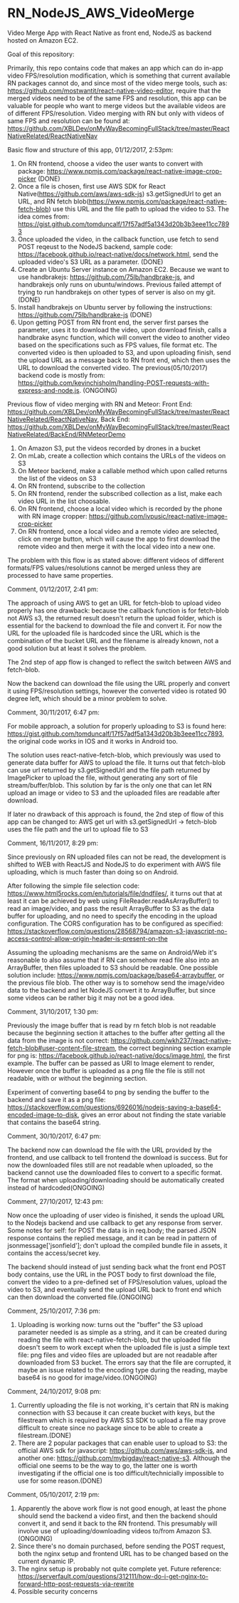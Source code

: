 # RN_NodeJS_AWS_VideoMerge
Video Merge App with React Native as front end, NodeJS as backend hosted on Amazon EC2. 

Goal of this repository:

Primarily, this repo contains code that makes an app which can do in-app video FPS/resolution modification, 
which is something that current available RN packages cannot do, and since most of the video merge tools,
such as: https://github.com/mostwantit/react-native-video-editor, require that the merged videos need to 
be of the same FPS and resolution, this app can be valuable for people who want to merge videos but the available 
videos are of different FPS/resolution. Video merging with RN but only with videos of same FPS and resolution can be 
found at: https://github.com/XBLDev/onMyWayBecomingFullStack/tree/master/ReactNativeRelated/ReactNativeNav

Basic flow and structure of this app, 01/12/2017, 2:53pm:
1. On RN frontend, choose a video the user wants to convert with package: https://www.npmjs.com/package/react-native-image-crop-picker (DONE)
2. Once a file is chosen, first use AWS SDK for React Native(https://github.com/aws/aws-sdk-js) s3.getSignedUrl to get an URL, 
and RN fetch blob(https://www.npmjs.com/package/react-native-fetch-blob) use this URL and the file path to upload the video to 
S3. The idea comes from: https://gist.github.com/tomduncalf/17f57adf5a1343d20b3b3eee11cc7893
3. Once uploaded the video, in the callback function, use fetch to send POST reqeust to the NodeJS backend, sample code: https://facebook.github.io/react-native/docs/network.html, send the uploaded video's S3 URL as a parameter. (DONE)
4. Create an Ubuntu Server instance on Amazon EC2. Because we want to use handbrakejs: https://github.com/75lb/handbrake-js, and handbrakejs only runs on ubuntu/windows. Previous failed attempt of trying to run handbrakejs on other types of server is also on my git.(DONE)
5. Install handbrakejs on Ubuntu server by following the instructions: https://github.com/75lb/handbrake-js (DONE)
6. Upon getting POST from RN front end, the server first parses the parameter, uses it to download the video, upon download finish, calls a handbrake async function, which will convert the video to another video based on the specifications such as FPS values, file format etc. The converted video is then uploaded to S3, and upon uploading finish, send the upload URL as a message back to RN front end, which then uses the URL to download the converted video. The previous(05/10/2017) backend code is mostly from: https://github.com/kevinchisholm/handling-POST-requests-with-express-and-node.js. (ONGOING)

Previous flow of video merging with RN and Meteor: Front End: https://github.com/XBLDev/onMyWayBecomingFullStack/tree/master/ReactNativeRelated/ReactNativeNav,
Back End: https://github.com/XBLDev/onMyWayBecomingFullStack/tree/master/ReactNativeRelated/BackEnd/RNMeteorDemo
1. On Amazon S3, put the videos recorded by drones in a bucket
2. On mLab, create a collection which contains the URLs of the videos on S3
3. On Meteor backend, make a callable method which upon called returns the list of the videos on S3
4. On RN frontend, subscribe to the collection
5. On RN frontend, render the subscribed collection as a list, make each video URL in the list choosable.
6. On RN frontend, choose a local video which is recorded by the phone with RN image cropper: https://github.com/ivpusic/react-native-image-crop-picker
7. On RN frontend, once a local video and a remote video are selected, click on merge button, which will cause 
the app to first download the remote video and then merge it with the local video into a new one.

The problem with this flow is as stated above: different videos of different formats/FPS values/resolutions cannot 
be merged unless they are processed to have same properties.

Comment, 01/12/2017, 2:41 pm:

The approach of using AWS to get an URL for fetch-blob to upload video properly has one drawback: because the callback 
function is for fetch-blob not AWS s3, the returned result doesn't return the upload folder, which is essential for the backend
to download the file and convert it. For now the URL for the uploaded file is hardcoded since the URL which is the combination of 
the bucket URL and the filename is already known, not a good solution but at least it solves the problem.

The 2nd step of app flow is changed to reflect the switch between AWS and fetch-blob.

Now the backend can download the file using the URL properly and convert it using FPS/resolution settings, however the converted
video is rotated 90 degree left, which should be a minor problem to solve.

Comment, 30/11/2017, 6:47 pm:

For mobile approach, a solution for properly uploading to S3 is found here: https://gist.github.com/tomduncalf/17f57adf5a1343d20b3b3eee11cc7893, the original code works in IOS and it works in Android too.

The solution uses react-native-fetch-blob, which previously was used to generate data buffer for AWS to upload the file. It turns
out that fetch-blob can use url returned by s3.getSignedUrl and the file path returned by ImagePicker to upload the file, without
generating any sort of file stream/buffer/blob. This solution by far is the only one that can let RN upload an image or video to S3 and the uploaded files are readable after download.

If later no drawback of this approach is found, the 2nd step of flow of this app can be changed to: AWS get url with s3.getSignedUrl -> fetch-blob uses the file path and the url to upload file to S3

Comment, 16/11/2017, 8:29 pm:

Since previously on RN uploaded files can not be read, the development is shifted to WEB with ReactJS and NodeJS to do experiment with AWS file uploading, which is much faster than doing so on Android.

After following the simple file selection code: https://www.html5rocks.com/en/tutorials/file/dndfiles/, it turns out that at least it can be achieved by web using FileReader.readAsArrayBuffer() to read an image/video, and pass the result ArrayBuffer to S3 as the data buffer for uploading, and no need to specify the encoding in the upload configuration. The CORS configuration has to be configured as specified: https://stackoverflow.com/questions/28568794/amazon-s3-javascript-no-access-control-allow-origin-header-is-present-on-the

Assuming the uploading mechanisms are the same on Android/Web it's reasonable to also assume that if RN can somehow read file also into an ArrayBuffer, then files uploaded to S3 should be readable. One possible solution include: https://www.npmjs.com/package/base64-arraybuffer, or the previous file blob. The other way is to somehow send the image/video data to the backend and let NodeJS convert it to ArrayBuffer, but since some videos can be rather big it may not be a good idea.

Comment, 31/10/2017, 1:30 pm:

Previously the image buffer that is read by rn fetch blob is not readable because the beginning section it attaches to the buffer 
after getting all the data from the image is not correct: https://github.com/wkh237/react-native-fetch-blob#user-content-file-stream,
the correct beginning section example for png is: https://facebook.github.io/react-native/docs/image.html, the first example. The buffer can be passed as URI to Image element to render, However once the buffer is uploaded as a png file the file is still not readable, with
or without the beginning section.

Experiment of converting base64 to png by sending the buffer to the backend and save it as a png file: https://stackoverflow.com/questions/6926016/nodejs-saving-a-base64-encoded-image-to-disk, gives an error about not finding the state variable that contains the base64 string.

Comment, 30/10/2017, 6:47 pm:

The backend now can download the file with the URL provided by the frontend, and use callback to tell frontend the download is 
success. But for now the downloaded files still are not readable when uploaded, so the backend cannot use the downloaded files 
to convert to a specific format. The format when uploading/downloading should be automatically created instead of hardcoded(ONGOING)

Comment, 27/10/2017, 12:43 pm:

Now once the uploading of user video is finished, it sends the upload URL to the Nodejs backend and use callback to get 
any response from server. Some notes for self: for POST the data is in req.body; the parsed JSON response contains the replied
message, and it can be read in pattern of jsonmessage['jsonfield']; don't upload the compiled bundle file in assets, it contains the access/secret key.

The backend should instead of just sending back what the front end POST body contains, use the URL in the POST body to first 
download the file, convert the video to a pre-defined set of FPS/resolution values, upload the video to S3, and eventually send
the upload URL back to front end which can then download the converted file.(ONGOING)

Comment, 25/10/2017, 7:36 pm:

1. Uploading is working now: turns out the "buffer" the S3 upload parameter needed is as simple as a string, and it can be created during reading the file with react-native-fetch-blob, but the uploaded file doesn't seem to work except when the uploaded file is just a simple text file: png files and video files are uploaded but are not readable after downloaded from S3 bucket. The errors say that the file are corrupted, it maybe an issue related to the encoding type during the reading, maybe base64 is no good for image/video.(ONGOING)

Comment, 24/10/2017, 9:08 pm:

1. Currently uploading the file is not working, it's certain that RN is making connection with S3 because it can create bucket with keys,
but the filestream which is required by AWS S3 SDK to upload a file may prove difficult to create since no package since to be able to create a filestream.(DONE)
2. There are 2 popular packages that can enable user to upload to S3: the official AWS sdk for javascript: https://github.com/aws/aws-sdk-js, and another one: https://github.com/mybigday/react-native-s3. Although the official one seems to be the way to go, the latter one is worth investigating if the official one is too difficult/technicially impossible to use for some reason.(DONE)

Comment, 05/10/2017, 2:19 pm:

1. Apparently the above work flow is not good enough, at least the phone should send the backend a video first, and then the backend should convert it, and send it back to the RN frontend. This presumably will involve use of uploading/downloading videos to/from Amazon S3.(ONGOING)
2. Since there's no domain purchased, before sending the POST request, both the nginx setup and frontend URL has to be changed based on the current dynamic IP.
3. The nginx setup is probably not quite complete yet. Future reference: https://serverfault.com/questions/312111/how-do-i-get-nginx-to-forward-http-post-requests-via-rewrite
4. Possible security concerns